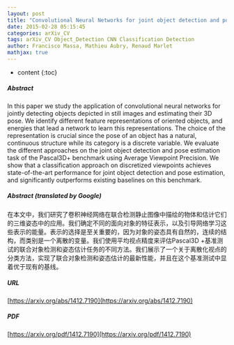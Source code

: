 ```yaml
---
layout: post
title: "Convolutional Neural Networks for joint object detection and pose estimation: A comparative study"
date: 2015-02-28 05:15:45
categories: arXiv_CV
tags: arXiv_CV Object_Detection CNN Classification Detection
author: Francisco Massa, Mathieu Aubry, Renaud Marlet
mathjax: true
---
```


* content
{:toc}

##### Abstract
In this paper we study the application of convolutional neural networks for jointly detecting objects depicted in still images and estimating their 3D pose. We identify different feature representations of oriented objects, and energies that lead a network to learn this representations. The choice of the representation is crucial since the pose of an object has a natural, continuous structure while its category is a discrete variable. We evaluate the different approaches on the joint object detection and pose estimation task of the Pascal3D+ benchmark using Average Viewpoint Precision. We show that a classification approach on discretized viewpoints achieves state-of-the-art performance for joint object detection and pose estimation, and significantly outperforms existing baselines on this benchmark.

##### Abstract (translated by Google)
在本文中，我们研究了卷积神经网络在联合检测静止图像中描绘的物体和估计它们的三维姿态中的应用。我们确定不同的面向对象的特征表示，以及引导网络学习这些表示的能量。表示的选择是至关重要的，因为对象的姿态具有自然的，连续的结构，而类别是一个离散的变量。我们使用平均视点精度来评估Pascal3D +基准测试的联合对象检测和姿态估计任务的不同方法。我们展示了一个关于离散化视点的分类方法，实现了联合对象检测和姿态估计的最新性能，并且在这个基准测试中显着优于现有的基线。

##### URL
[https://arxiv.org/abs/1412.7190](https://arxiv.org/abs/1412.7190)

##### PDF
[https://arxiv.org/pdf/1412.7190](https://arxiv.org/pdf/1412.7190)

